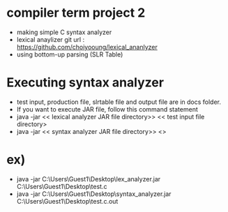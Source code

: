 # compiler term project 2
- making simple C syntax analyzer
- lexical anaylizer git url : https://github.com/choiyooung/lexical_ananlyzer
- using bottom-up parsing (SLR Table)

# Executing syntax analyzer
- test input, production file, slrtable file and output file are in docs folder.
- If you want to execute JAR file, follow this command statement
- java -jar << lexical analyzer JAR file directory>> << test input file directory>
- java -jar << syntax analyzer JAR file directory>> <<symbol table file directory>>

# ex)
- java -jar C:\Users\Guest1\Desktop\lex_analyzer.jar C:\Users\Guest1\Desktop\test.c
- java -jar C:\Users\Guest1\Desktop\syntax_analyzer.jar C:\Users\Guest1\Desktop\test.c.out
